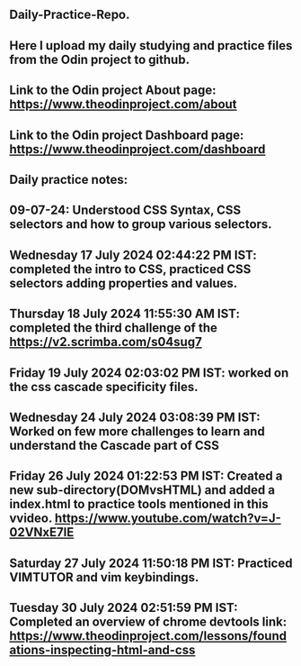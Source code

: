 Daily-Practice-Repo.
----------------------------------------------------------------------------------------------------------------------------------------
Here I upload my daily studying and practice files from the Odin project to github.
----------------------------------------------------------------------------------------------------------------------------------------
Link to the Odin project About page: https://www.theodinproject.com/about
----------------------------------------------------------------------------------------------------------------------------------------
Link to the Odin project Dashboard page: https://www.theodinproject.com/dashboard
----------------------------------------------------------------------------------------------------------------------------------------
Daily practice notes:
----------------------------------------------------------------------------------------------------------------------------------------
09-07-24: Understood CSS Syntax, CSS selectors and how to group various selectors.
----------------------------------------------------------------------------------------------------------------------------------------
Wednesday 17 July 2024 02:44:22 PM IST: completed the intro to CSS, practiced CSS selectors adding properties and values. 
----------------------------------------------------------------------------------------------------------------------------------------
Thursday 18 July 2024 11:55:30 AM IST: completed the third challenge of the https://v2.scrimba.com/s04sug7 
----------------------------------------------------------------------------------------------------------------------------------------
Friday 19 July 2024 02:03:02 PM IST: worked on the css cascade specificity files.  
----------------------------------------------------------------------------------------------------------------------------------------
Wednesday 24 July 2024 03:08:39 PM IST: Worked on few more challenges to learn and understand the Cascade part of CSS
----------------------------------------------------------------------------------------------------------------------------------------
Friday 26 July 2024 01:22:53 PM IST: Created a new sub-directory(DOMvsHTML) and added a index.html to practice tools mentioned in this vvideo. https://www.youtube.com/watch?v=J-02VNxE7lE
----------------------------------------------------------------------------------------------------------------------------------------
Saturday 27 July 2024 11:50:18 PM IST: Practiced VIMTUTOR and vim keybindings.
----------------------------------------------------------------------------------------------------------------------------------------
Tuesday 30 July 2024 02:51:59 PM IST: Completed an overview of chrome devtools link: https://www.theodinproject.com/lessons/foundations-inspecting-html-and-css
----------------------------------------------------------------------------------------------------------------------------------------
